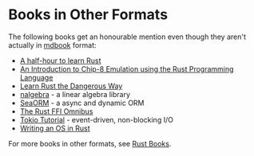 # Books in Other Formats

The following books get an honourable mention even though they aren't actually in
[mdbook](https://github.com/rust-lang/mdBook) format:

* [A half-hour to learn Rust](https://fasterthanli.me/articles/a-half-hour-to-learn-rust)
* [An Introduction to Chip-8 Emulation using the Rust Programming Language](https://github.com/aquova/chip8-book/releases)
* [Learn Rust the Dangerous Way](http://cliffle.com/p/dangerust/)
* [nalgebra](https://nalgebra.org/docs/) - a linear algebra library
* [SeaORM](https://www.sea-ql.org/SeaORM/docs/index) - a async and dynamic ORM
* [The Rust FFI Omnibus](http://jakegoulding.com/rust-ffi-omnibus/)
* [Tokio Tutorial](https://tokio.rs/tokio/tutorial) - event-driven, non-blocking I/O
* [Writing an OS in Rust](https://os.phil-opp.com/)

For more books in other formats, see [Rust
Books](https://github.com/sger/RustBooks).
